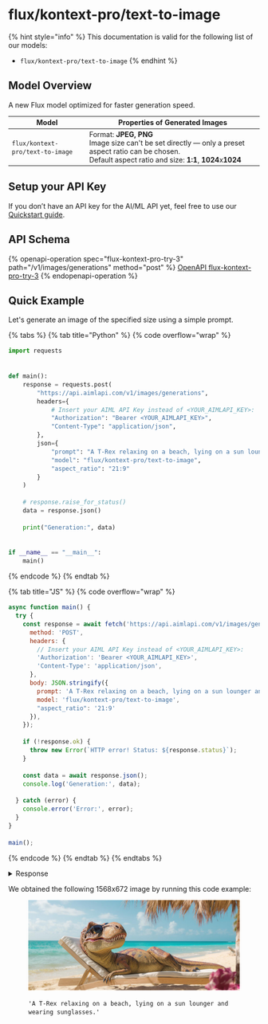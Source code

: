 # flux/kontext-pro/text-to-image

{% hint style="info" %}
This documentation is valid for the following list of our models:

* `flux/kontext-pro/text-to-image`
{% endhint %}

## Model Overview

A new Flux model optimized for faster generation speed.&#x20;

<table data-full-width="false"><thead><tr><th width="190">Model</th><th width="593">Properties of Generated Images</th></tr></thead><tbody><tr><td><code>flux/kontext-pro/text-to-image</code></td><td>Format: <strong>JPEG, PNG</strong><br>Image size can't be set directly — only a preset aspect ratio can be chosen.<br>Default aspect ratio and size: <strong>1:1</strong>, <strong>1024</strong>x<strong>1024</strong></td></tr></tbody></table>

## Setup your API Key

If you don’t have an API key for the AI/ML API yet, feel free to use our [Quickstart guide](https://docs.aimlapi.com/quickstart/setting-up).

## API Schema

{% openapi-operation spec="flux-kontext-pro-try-3" path="/v1/images/generations" method="post" %}
[OpenAPI flux-kontext-pro-try-3](https://raw.githubusercontent.com/aimlapi/api-docs/refs/heads/main/docs/api-references/image-models/flux/flux-kontext-pro.json)
{% endopenapi-operation %}

## Quick Example

Let's generate an image of the specified size using a simple prompt.

{% tabs %}
{% tab title="Python" %}
{% code overflow="wrap" %}
```python
import requests


def main():
    response = requests.post(
        "https://api.aimlapi.com/v1/images/generations",
        headers={
            # Insert your AIML API Key instead of <YOUR_AIMLAPI_KEY>:
            "Authorization": "Bearer <YOUR_AIMLAPI_KEY>",
            "Content-Type": "application/json",
        },
        json={
            "prompt": "A T-Rex relaxing on a beach, lying on a sun lounger and wearing sunglasses.",
            "model": "flux/kontext-pro/text-to-image",
            "aspect_ratio": "21:9"   
        }
    )

    # response.raise_for_status()
    data = response.json()

    print("Generation:", data)


if __name__ == "__main__":
    main()
```
{% endcode %}
{% endtab %}

{% tab title="JS" %}
{% code overflow="wrap" %}
```javascript
async function main() {
  try {
    const response = await fetch('https://api.aimlapi.com/v1/images/generations', {
      method: 'POST',
      headers: {
        // Insert your AIML API Key instead of <YOUR_AIMLAPI_KEY>:
        'Authorization': 'Bearer <YOUR_AIMLAPI_KEY>',
        'Content-Type': 'application/json',
      },
      body: JSON.stringify({
        prompt: 'A T-Rex relaxing on a beach, lying on a sun lounger and wearing sunglasses.',
        model: 'flux/kontext-pro/text-to-image',
        "aspect_ratio": '21:9'
      }),
    });

    if (!response.ok) {
      throw new Error(`HTTP error! Status: ${response.status}`);
    }

    const data = await response.json();
    console.log('Generation:', data);

  } catch (error) {
    console.error('Error:', error);
  }
}

main();
```
{% endcode %}
{% endtab %}
{% endtabs %}

<details>

<summary>Response</summary>

{% code overflow="wrap" %}
```json5
Generation: {'images': [{'url': 'https://cdn.aimlapi.com/squirrel/files/penguin/EgskSnirzZYljpVeLSTNR_917caa60fb8f450cbd9576756171cd68.jpg', 'width': 1568, 'height': 672, 'content_type': 'image/jpeg'}], 'timings': {}, 'seed': 146234323, 'has_nsfw_concepts': [False], 'prompt': 'A T-Rex relaxing on a beach, lying on a sun lounger and wearing sunglasses.'}
```
{% endcode %}

</details>

We obtained the following 1568x672 image by running this code example:

<figure><img src="../../../.gitbook/assets/EgskSnirzZYljpVeLSTNR_917caa60fb8f450cbd9576756171cd68.jpg" alt=""><figcaption><p><code>'A T-Rex relaxing on a beach, lying on a sun lounger and wearing sunglasses.'</code></p></figcaption></figure>
